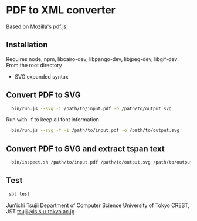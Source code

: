 PDF to XML converter 
===

Based on Mozilla's pdf.js.

Installation
------------
Requires node, npm, libcairo-dev, libpango-dev, libjpeg-dev, libgif-dev
From the root directory

+ SVG expanded syntax      
      
Convert PDF to SVG
------------------
```bash
  bin/run.js --svg -i /path/to/input.pdf -o /path/to/output.svg
```

Run with -f to keep all font information
```bash
  bin/run.js --svg -f -i /path/to/input.pdf -o /path/to/output.svg
```

Convert PDF to SVG and extract tspan text
-----------------------------------------
```bash
  bin/inspect.sh /path/to/input.pdf /path/to/output.svg /path/to/output.txt
```

Test
----
```bash
 sbt test 
```



Jun’ichi Tsujii
Department of Computer Science
University of Tokyo
CREST, JST
tsujii@is.s.u-tokyo.ac.jp